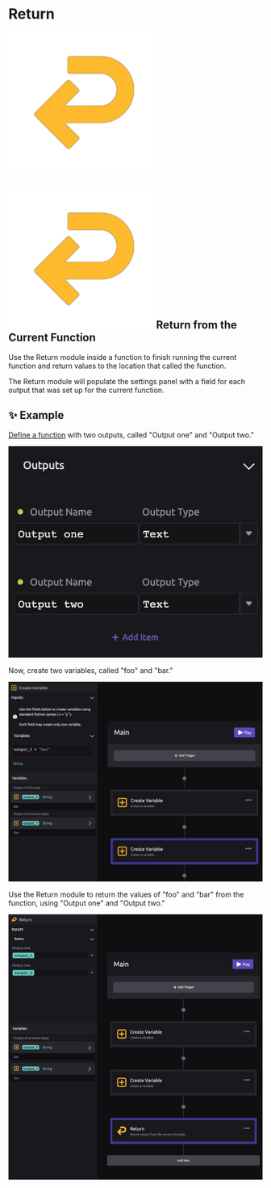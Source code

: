 # Return

![Return values from the current function.](../../../.gitbook/assets/return_module.png)

## ![](../../../.gitbook/assets/return_module%20%281%29.png) **Return from the Current Function**

Use the Return module inside a function to finish running the current function and return values to the location that called the function.

The Return module will populate the settings panel with a field for each output that was set up for the current function.

## ✨ Example

[Define a function](function-definition.md) with two outputs, called "Output one" and "Output two."

![](../../../.gitbook/assets/return.png)

Now, create two variables, called "foo" and "bar."

![](../../../.gitbook/assets/return_2.png)

Use the Return module to return the values of "foo" and "bar" from the function, using "Output one" and "Output two."

![](../../../.gitbook/assets/return_3.png)


